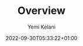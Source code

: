 ---
weight: 100
date: "2022-09-30T05:33:22+01:00"
draft: true
author: "Yemi Kelani"
title: "Overview"
icon: "overview_key"
toc: true

tags: ["Beginners"]
categories: [""]
---